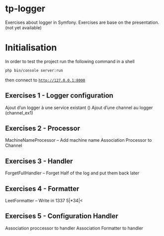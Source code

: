 # tp-logger

Exercises about logger in Symfony.
Exercises are base on the presentation. (not yet available)


# Initialisation

In order to test the project run the following command in a shell 
```bash
php bin/console server:run
```
then connect to [`http://127.0.0.1:8000`](http://127.0.0.1:8000)

## Exercises 1 - Logger configuration

Ajout d’un logger à une service existant ()
Ajout d’une channel au logger (channel_ex1)

## Exercises 2 - Processor

MachineNameProcessor – Add machine name
Association Processor to Channel

## Exercises 3 - Handler

ForgetFullHandler – Forget Half of the log and put them back later

## Exercises 4 - Formatter

LeetFormatter – Write in 1337 5|*34|<

## Exercises 5 - Configuration Handler

Association proccessor to handler
Association Formatter to handler

